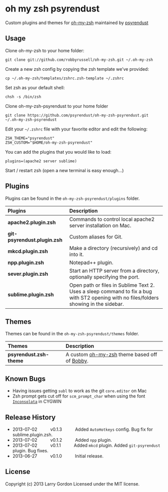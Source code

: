 oh my zsh psyrendust
====================

Custom plugins and themes for [oh-my-zsh](https://github.com/robbyrussell/oh-my-zsh) maintained by [psyrendust](https://github.com/psyrendust)

Usage
-----

Clone oh-my-zsh to your home folder:

```shell
git clone git://github.com/robbyrussell/oh-my-zsh.git ~/.oh-my-zsh
```

Create a new zsh config by copying the zsh template we’ve provided:

```shell
cp ~/.oh-my-zsh/templates/zshrc.zsh-template ~/.zshrc
```

Set zsh as your default shell:

```shell
chsh -s /bin/zsh
```

Clone oh-my-zsh-psyrendust to your home folder

```shell
git clone https://github.com/psyrendust/oh-my-zsh-psyrendust.git ~/.oh-my-zsh-psyrendust
```

Edit your `~/.zshrc` file with your favorite editor and edit the following:

```shell
ZSH_THEME="psyrendust"
ZSH_CUSTOM="$HOME/oh-my-zsh-psyrendust"
```

You can add the plugins that you would like to load:

```shell
plugins=(apache2 server sublime)
```

Start / restart zsh (open a new terminal is easy enough…)

Plugins
-----
Plugins can be found in the `oh-my-zsh-psyrendust/plugins` folder.

| Plugins | Description |
|:--------|:------------|
| **apache2.plugin.zsh**        | Commands to control local apache2 server installation on Mac. |
| **git-psyrendust.plugin.zsh** | Custom aliases for Git. |
| **mkcd.plugin.zsh**           | Make a directory (recursively) and cd into it. |
| **npp.plugin.zsh**            | Notepad++ plugin. |
| **sever.plugin.zsh**          | Start an HTTP server from a directory, optionally specifying the port. |
| **sublime.plugin.zsh**        | Open path or files in Sublime Text 2. Uses a sleep command to fix a bug with ST2 opening with no files/folders showing in the sidebar. |

Themes
-----
Themes can be found in the `oh-my-zsh-psyrendust/themes` folder.

| Themes | Description |
|:--------|:------------|
| **psyrendust.zsh-theme** | A custom [oh-my-zsh](https://github.com/robbyrussell/oh-my-zsh) theme based off of [Bobby](https://github.com/revans/bash-it/blob/master/themes/bobby/bobby.theme.bash). |

Known Bugs
-----
 - Having issues getting `subl` to work as the git `core.editor` on Mac
 - Zsh prompt gets cut off for `scm_prompt_char` when using the font [`Inconsolata`](http://levien.com/type/myfonts/inconsolata.html) in CYGWIN

Release History
-----
 - 2013-07-02   v0.1.3   Added `AutoHotkeys` config. Bug fix for sublime.plugin.zsh.
 - 2013-07-02   v0.1.2   Added `npp` plugin.
 - 2013-07-02   v0.1.1   Added `mkcd` plugin. Added `git-psyrendust` plugin. Bug fixes.
 - 2013-06-27   v0.1.0   Initial release.

## License
Copyright (c) 2013 Larry Gordon
Licensed under the MIT license.
